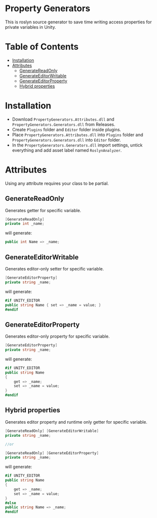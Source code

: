 # Property Generators

This is roslyn source generator to save time writing access properties for private variables in Unity.

# Table of Contents
- [Installation](#installation)
- [Attributes](#attributes)
    - [GenerateReadOnly](#generatereadonly)
	- [GenerateEditorWritable](#generateeditorwritable)
	- [GenerateEditorProperty](#generateeditorproperty)
    - [Hybrid properties](#hybrid-properties)

# Installation

- Download ``PropertyGenerators.Attributes.dll`` and ``PropertyGenerators.Generators.dll`` from Releases.
- Create ``Plugins`` folder and ``Editor`` folder inside plugins.
- Place ``PropertyGenerators.Attributes.dll`` into ``Plugins`` folder and ``PropertyGenerators.Generators.dll`` into ``Editor`` folder.
- In the ``PropertyGenerators.Generators.dll`` import settings, untick everything and add asset label named ``RoslynAnalyzer``.

# Attributes

Using any attribute requires your class to be partial.

## GenerateReadOnly

Generates getter for specific variable.

```csharp
[GenerateReadOnly]
private int _name;
```

will generate:

```csharp
public int Name => _name;
```

## GenerateEditorWritable

Generates editor-only setter for specific variable.

```csharp
[GenerateEditorProperty]
private string _name;
```

will generate:

```csharp
#if UNITY_EDITOR
public string Name { set => _name = value; }
#endif
```

## GenerateEditorProperty

Generates editor-only property for specific variable.

```csharp
[GenerateEditorProperty]
private string _name;
```

will generate:

```csharp
#if UNITY_EDITOR
public string Name
{
    get => _name;
    set => _name = value;
}
#endif
```

## Hybrid properties

Generates editor property and runtime only getter for specific variable.

```csharp
[GenerateReadOnly] [GenerateEditorWritable]
private string _name;

//or

[GenerateReadOnly] [GenerateEditorProperty]
private string _name;
```

will generate:

```csharp
#if UNITY_EDITOR
public string Name
{
    get => _name;
    set => _name = value;
}
#else
public string Name => _name;
#endif
```
